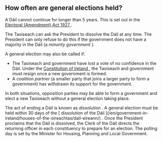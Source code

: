 ##  How often are general elections held?

A Dáil cannot continue for longer than 5 years. This is set out in the [
Electoral (Amendment) Act 1927
](http://www.irishstatutebook.ie/eli/1927/act/21/section/7/enacted/en/html#sec7)
.

The Taoiseach can ask the President to dissolve the Dáil at any time. The
President can only refuse to do this if the government does not have a
majority in the Dáil (a _minority government_ ).

A general election may also be called if:

  * The Taoiseach and government have lost a vote of no confidence in the Dáil. Under the [ Constitution of Ireland ](/en/government-in-ireland/irish-constitution-1/constitution-introduction/) , the Taoiseach and government must resign once a new government is formed. 
  * A _coalition partner_ (a smaller party that joins a larger party to form a government) has withdrawn its support for the government. 

In both situations, opposition parties may be able to form a government and
elect a new Taoiseach without a general election taking place.

The act of ending a Dáil is known as _dissolution_ . A general election must
be held within 30 days of the [ dissolution of the Dáil ](/en/government-in-
ireland/houses-of-the-oireachtas/dail-eireann/) . Once the President proclaims
that the Dáil is dissolved, the Clerk of the Dáil directs the returning
officer in each constituency to prepare for an election. The polling day is
set by the Minister for Housing, Planning and Local Government.
